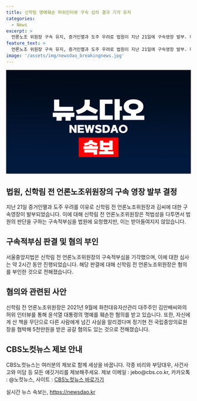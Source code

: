 ```yaml
---
title: 신학림 명예훼손 허위인터뷰 구속 심의 결과 기각 유지
categories:
  - News
excerpt: >
  언론노조 위원장 구속 유지, 증거인멸과 도주 우려로 법원이 지난 21일에 구속영장 발부. 대선 기간 허위 보도로 윤석열 대통령의 명예를 훼손한 혐의로 구속. 구속적부심을 청구했지만 법원 기각. 혐의를 부인하며 법원 심사에 나선 신 전 위원장. 김씨에게 1억6500만원 받은 혐의, 공갈 혐의도 있음. ※CBS노컷뉴스는 제보를 기다림. [자세히 보기]
feature_text: >
  언론노조 위원장 구속 유지, 증거인멸과 도주 우려로 법원이 지난 21일에 구속영장 발부. 대선 기간 허위 보도로 윤석열 대통령의 명예를 훼손한 혐의로 구속. 구속적부심을 청구했지만 법원 기각. 혐의를 부인하며 법원 심사에 나선 신 전 위원장. 김씨에게 1억6500만원 받은 혐의, 공갈 혐의도 있음. ※CBS노컷뉴스는 제보를 기다림. [자세히 보기]
image: '/assets/img/newsdao_breakingnews.jpg'
---
```


<p><img src="/assets/img/newsdao_breakingnews.jpg" alt="implanttips 속보" /></p>

<h2 data-ke-size="size26">법원, 신학림 전 언론노조위원장의 구속 영장 발부 결정</h2>

<p data-ke-size="size16">지난 21일 증거인멸과 도주 우려를 이유로 신학림 전 언론노조위원장과 김씨에 대한 구속영장이 발부되었습니다. 이에 대해 신학림 전 언론노조위원장은 적법성을 다투면서 법원의 판단을 구하는 구속적부심을 법원에 요청했지만, 이는 받아들여지지 않았습니다.</p>

<h2 data-ke-size="size26">구속적부심 판결 및 혐의 부인</h2>

<p data-ke-size="size16">서울중앙지법은 신학림 전 언론노조위원장의 구속적부심을 기각했으며, 이에 대한 심사는 약 2시간 동안 진행되었습니다. 해당 판결에 대해 신학림 전 언론노조위원장은 혐의를 부인한 것으로 전해졌습니다.</p>

<h2 data-ke-size="size26">혐의와 관련된 사안</h2>

<p data-ke-size="size16">신학림 전 언론노조위원장은 2021년 9월에 화천대유자산관리 대주주인 김만배씨와의 허위 인터뷰를 통해 윤석열 대통령의 명예를 훼손한 혐의를 받고 있습니다. 또한, 자신에게 산 책을 무단으로 다른 사람에게 넘긴 사실을 알리겠다며 정기현 전 국립중앙의료원장을 협박해 5천만원을 받은 공갈 혐의도 있는 것으로 전해졌습니다.</p>

<h2 data-ke-size="size26">CBS노컷뉴스 제보 안내</h2>

<p data-ke-size="size16">CBS노컷뉴스는 여러분의 제보로 함께 세상을 바꿉니다. 각종 비리와 부당대우, 사건사고와 미담 등 모든 얘깃거리를 제보해주세요. 제보 이메일 : jebo@cbs.co.kr, 카카오톡 : @노컷뉴스, 사이트 : <a href="https://url.kr/b71afn">CBS노컷뉴스 바로가기</a></p>
실시간 뉴스 속보는, <a href="https://newsdao.kr" rel="dofollow">https://newsdao.kr</a>


